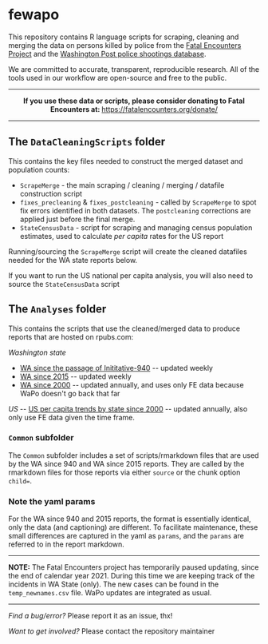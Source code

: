 # fewapo

This repository contains R language scripts for scraping, cleaning and merging the data on persons killed by police from the [Fatal Encounters Project](https://fatalencounters.org/) and the [Washington Post police shootings database](https://www.washingtonpost.com/graphics/investigations/police-shootings-database).

We are committed to accurate, transparent, reproducible research.  All of the tools used in our workflow are open-source and free to the public.

____

<p align="center">
  <b>If you use these data or scripts, please consider donating to Fatal Encounters at:  </b><a href="https://fatalencounters.org/donate/">https://fatalencounters.org/donate/</a>
</p>

____

## The `DataCleaningScripts` folder 

This contains the key files needed to construct the merged dataset and population counts:

* `ScrapeMerge` - the main scraping / cleaning / merging / datafile construction script
* `fixes_precleaning` & `fixes_postcleaning` - called by `ScrapeMerge` to spot fix errors identified in both datasets. The `postcleaning` corrections are applied just before the final merge.
* `StateCensusData` - script for scraping and managing census population estimates, used to calculate *per capita* rates for the US report

Running/sourcing the `ScrapeMerge` script will create the cleaned datafiles needed for the WA state reports below.

If you want to run the US national per capita analysis, you will also need to source the `StateCensusData` script

## The `Analyses` folder

This contains the scripts that use the cleaned/merged data to produce reports that are hosted on rpubs.com:

*Washington state*  
* [WA since the passage of Inititative-940](https://rpubs.com/moxbox/wa_since940) -- updated weekly
* [WA since 2015](https://rpubs.com/moxbox/wa_since2015) -- updated weekly
* [WA since 2000](https://rpubs.com/moxbox/wa_since2000) -- updated annually, and uses only FE data because WaPo doesn't go back that far

*US* -- [US per capita trends by state since 2000](https://rpubs.com/moxbox/statepercapitatrends) -- updated annually, also only use FE data given the time frame.

### `Common` subfolder

The `Common` subfolder includes a set of scripts/rmarkdown files that are used by the WA since 940 and WA since 2015 reports.  They are called by the rmarkdown files for those reports via either `source` or the chunk option `child=`.

### Note the yaml params

For the WA since 940 and 2015 reports, the format is essentially identical, only the data (and captioning) are different.  To facilitate maintenance, these small differences are captured in the yaml as `params`, and the `params` are referred to in the report markdown. 

____

**NOTE:**  The Fatal Encounters project has temporarily paused updating, since the end of calendar year 2021.  During this time we are keeping track of the incidents in WA State (only).  The new cases can be found in the `temp_newnames.csv` file.  WaPo updates are integrated as usual.

____

*Find a bug/error?*  Please report it as an issue, thx!

*Want to get involved?* Please contact the repository maintainer

